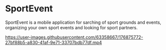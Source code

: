 # SportEvent
SportEvent is a mobile application for sarching of sport grounds and events, organizing your own sport events and looking for sport partners.

https://user-images.githubusercontent.com/63358667/176875772-27bf88b5-a830-41af-9e71-33707bdb77df.mp4

